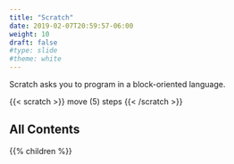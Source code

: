 ```yaml
---
title: "Scratch"
date: 2019-02-07T20:59:57-06:00
weight: 10
draft: false
#type: slide
#theme: white
---
```


Scratch asks you to program in a block-oriented language.

<!--more-->

{{< scratch >}}
move (5) steps
{{< /scratch >}}

## All Contents

{{% children %}}


